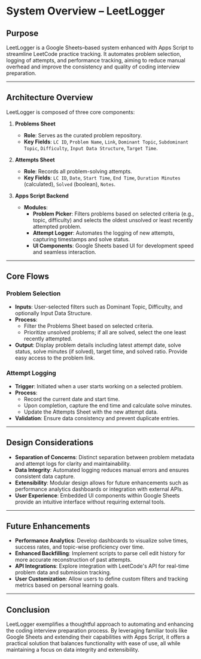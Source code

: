 # System Overview – LeetLogger

## Purpose

LeetLogger is a Google Sheets–based system enhanced with Apps Script to streamline LeetCode practice tracking. It automates problem selection, logging of attempts, and performance tracking, aiming to reduce manual overhead and improve the consistency and quality of coding interview preparation.

---

## Architecture Overview

LeetLogger is composed of three core components:

1. **Problems Sheet**  
   - **Role**: Serves as the curated problem repository.
   - **Key Fields**: `LC ID`, `Problem Name`, `Link`, `Dominant Topic`, `Subdominant Topic`, `Difficulty`, `Input Data Structure`, `Target Time`.

2. **Attempts Sheet**  
   - **Role**: Records all problem-solving attempts.
   - **Key Fields**: `LC ID`, `Date`, `Start Time`, `End Time`, `Duration Minutes` (calculated), `Solved` (boolean), `Notes`.

3. **Apps Script Backend**  
   - **Modules**:
     - **Problem Picker**: Filters problems based on selected criteria (e.g., topic, difficulty) and selects the oldest unsolved or least recently attempted problem.
     - **Attempt Logger**: Automates the logging of new attempts, capturing timestamps and solve status.
     - **UI Components**: Google Sheets based UI for development speed and seamless interaction.

---

## Core Flows

### Problem Selection

- **Inputs**: User-selected filters such as Dominant Topic, Difficulty, and optionally Input Data Structure.
- **Process**:
  - Filter the Problems Sheet based on selected criteria.
  - Prioritize unsolved problems; if all are solved, select the one least recently attempted.
- **Output**: Display problem details including latest attempt date, solve status, solve minutes (if solved), target time, and solved ratio. Provide easy access to the problem link.

### Attempt Logging

- **Trigger**: Initiated when a user starts working on a selected problem.
- **Process**:
  - Record the current date and start time.
  - Upon completion, capture the end time and calculate solve minutes.
  - Update the Attempts Sheet with the new attempt data.
- **Validation**: Ensure data consistency and prevent duplicate entries.

---

## Design Considerations

- **Separation of Concerns**: Distinct separation between problem metadata and attempt logs for clarity and maintainability.
- **Data Integrity**: Automated logging reduces manual errors and ensures consistent data capture.
- **Extensibility**: Modular design allows for future enhancements such as performance analytics dashboards or integration with external APIs.
- **User Experience**: Embedded UI components within Google Sheets provide an intuitive interface without requiring external tools.

---

## Future Enhancements

- **Performance Analytics**: Develop dashboards to visualize solve times, success rates, and topic-wise proficiency over time.
- **Enhanced Backfilling**: Implement scripts to parse cell edit history for more accurate reconstruction of past attempts.
- **API Integrations**: Explore integration with LeetCode's API for real-time problem data and submission tracking.
- **User Customization**: Allow users to define custom filters and tracking metrics based on personal learning goals.

---

## Conclusion

LeetLogger exemplifies a thoughtful approach to automating and enhancing the coding interview preparation process. By leveraging familiar tools like Google Sheets and extending their capabilities with Apps Script, it offers a practical solution that balances functionality with ease of use, all while maintaining a focus on data integrity and extensibility.

